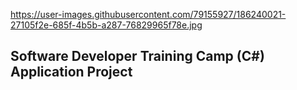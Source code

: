 https://user-images.githubusercontent.com/79155927/186240021-27105f2e-685f-4b5b-a287-76829965f78e.jpg

## Software Developer Training Camp (C#) Application Project
